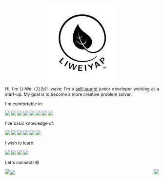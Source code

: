 <p align="center">
  <img height="250" src="https://github.com/liweiyap/liweiyap/blob/master/logo-black-background-white-bigger.png">
</p>

<p align="justify">
Hi, I'm Li-Wei (力为)! :wave: I'm a <a href="https://www.quora.com/What-does-it-mean-to-be-a-self-taught-programmer#:~:text=It%20means%20that%20you%20did%20not%20go%20to%20college%20for%20Computer%20Science.&text=However%2C%20whether%20you%20are%20a,taught%20to%20you%20in%20school.">self-taught</a> junior developer working at a start-up. My goal is to become a more creative problem solver.
</p>

I'm comfortable in:
<p float="left">
  <a href="https://en.cppreference.com/w/"><img src="https://cdn.jsdelivr.net/npm/simple-icons@3.1.0/icons/cplusplus.svg" height="40"/></a>
  <a href="https://cmake.org/"><img src="https://cdn.jsdelivr.net/npm/simple-icons@3.1.0/icons/cmake.svg" height="40"/></a>
  <a href="https://www.qt.io/"><img src="https://cdn.jsdelivr.net/npm/simple-icons@3.1.0/icons/qt.svg" height="40"/></a>
  <a href="https://www.python.org/"><img src="https://cdn.jsdelivr.net/npm/simple-icons@3.1.0/icons/python.svg" height="40"/></a>
  <a href="https://www.gnu.org/software/bash/"><img src="https://cdn.jsdelivr.net/npm/simple-icons@3.1.0/icons/gnubash.svg" height="40"/></a>
  <a href="https://www.r-project.org/"><img src="https://cdn.jsdelivr.net/npm/simple-icons@3.1.0/icons/r.svg" height="40"/></a>
  <a href="https://uk.mathworks.com/products/matlab.html"><img src="https://cdn.jsdelivr.net/npm/simple-icons@3.1.0/icons/mathworks.svg" height="40"/></a>
  <a href="https://www.linux.org/"><img src="https://cdn.jsdelivr.net/npm/simple-icons@3.1.0/icons/linux.svg" height="40"/></a>
</p>

I've basic knowledge of:
<p float="left">
  <a href="https://www.raspberrypi.org/"><img src="https://cdn.jsdelivr.net/npm/simple-icons@3.1.0/icons/raspberrypi.svg" height="40"/></a>
  <a href="https://www.w3.org/Style/CSS/"><img src="https://cdn.jsdelivr.net/npm/simple-icons@3.1.0/icons/css3.svg" height="40"/></a>
  <a href="https://jekyllrb.com/"><img src="https://cdn.jsdelivr.net/npm/simple-icons@3.1.0/icons/jekyll.svg" height="40"/></a>
  <a href="https://www.mysql.com/"><img src="https://cdn.jsdelivr.net/npm/simple-icons@3.1.0/icons/mysql.svg" height="40"/></a>
  <a href="https://inkscape.org/"><img src="https://cdn.jsdelivr.net/npm/simple-icons@3.1.0/icons/inkscape.svg" height="40"/></a>
  <a href="https://www.latex-project.org/"><img src="https://cdn.jsdelivr.net/npm/simple-icons@3.1.0/icons/latex.svg" height="40"/></a>
</p>

I wish to learn:
<p float="left">
  <a href="https://swift.org/"><img src="https://cdn.jsdelivr.net/npm/simple-icons@3.1.0/icons/swift.svg" height="40"/></a>
  <a href="https://www.java.com/en/"><img src="https://cdn.jsdelivr.net/npm/simple-icons@3.1.0/icons/java.svg" height="40"/></a>
  <a href="https://en.wikipedia.org/wiki/JavaScript"><img src="https://cdn.jsdelivr.net/npm/simple-icons@3.1.0/icons/javascript.svg" height="40"/></a>
  <a href="https://developer.android.com/studio"><img src="https://cdn.jsdelivr.net/npm/simple-icons@3.1.0/icons/androidstudio.svg" height="40"/></a>
</p>

Let's connect! :smile:
<p float="left">
  <a href="mailto:liweiyap@gmail.com"><img align="left" height="40" src="https://cdn.jsdelivr.net/npm/simple-icons@v3/icons/gmail.svg"/></a>
  <a href="https://www.linkedin.com/in/liweiyap/"><img align="center" height="40" src="https://cdn.jsdelivr.net/npm/simple-icons@v3/icons/linkedin.svg"/></a>
  <a href="https://open.spotify.com/playlist/0YxZJLaybfLprUoSN1QXp9?si=4j3R2m77QiGd_3RvUxL-RA"><img align="right" height="40" src="https://cdn.jsdelivr.net/npm/simple-icons@v3/icons/spotify.svg"/></a>
</p>
